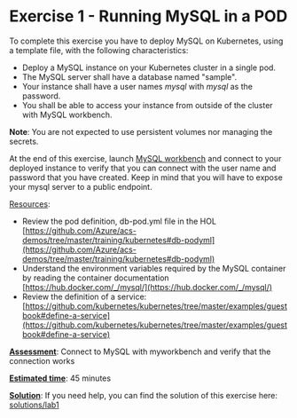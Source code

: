 # Exercise 1 - Running MySQL in a POD #

To complete this exercise you have to deploy MySQL on Kubernetes, using a template file, with the following characteristics: 
- Deploy a MySQL instance on your Kubernetes cluster in a single pod.
- The MySQL server shall have a database named "sample".
- Your instance shall have a user names *mysql* with *mysql* as the password.
- You shall be able to access your instance from outside of the cluster with MySQL workbench.

**Note**: You are not expected to use persistent volumes nor managing the secrets.

At the end of this exercise, launch [MySQL workbench](https://dev.mysql.com/downloads/workbench/) and connect to your deployed instance to verify that you can connect with the user name and password that you have created. Keep in mind that you will have to expose your mysql server to a public endpoint.


<u>Resources</u>: 
* Review the pod definition, db-pod.yml file in the HOL [https://github.com/Azure/acs-demos/tree/master/training/kubernetes#db-podyml](https://github.com/Azure/acs-demos/tree/master/training/kubernetes#db-podyml)
* Understand the environment variables required by the MySQL container by reading the container documentation [https://hub.docker.com/_/mysql/](https://hub.docker.com/_/mysql/)
* Review the definition of a service:[https://github.com/kubernetes/kubernetes/tree/master/examples/guestbook#define-a-service](https://github.com/kubernetes/kubernetes/tree/master/examples/guestbook#define-a-service)

<u>**Assessment**</u>: Connect to MySQL with myworkbench and verify that the connection works

<u>**Estimated time**</u>: 45 minutes 

<u>**Solution**</u>: If you need help, you can find the solution of this exercise here: [solutions/lab1](../solutions/lab1/README.md)

